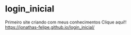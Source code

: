 # login_inicial
Primeiro site criando com meus conhecimentos
Clique aqui!! 
 https://jonathas-felipe.github.io/login_inicial/
